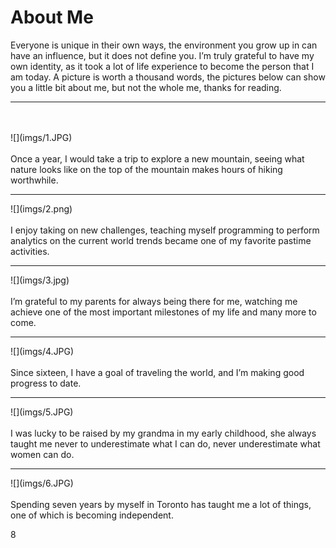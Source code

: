 # About Me
Everyone is unique in their own ways, the environment you grow up in can have an influence, but it does not define you. I’m truly grateful to have my own identity, as it took a lot of life experience to become the person that I am today. A picture is worth a thousand words, the pictures below can show you a little bit about me, but not the whole me, thanks for reading.

---

<br>
<br>
![](imgs/1.JPG)
<br>
<br>
Once a year, I would take a trip to explore a new mountain, seeing what nature looks like on the top of the mountain makes hours of hiking worthwhile.

---
<div class="page-break"></div>
![](imgs/2.png)
<br>
<br>
I enjoy taking on new challenges, teaching myself programming to perform analytics on the current world trends became one of my favorite pastime activities.

---
<div class="page-break"></div>
![](imgs/3.jpg)
<br>
<br>
I’m grateful to my parents for always being there for me, watching me achieve one of the most important milestones of my life and many more to come.

---
<div class="page-break"></div>
![](imgs/4.JPG)
<br>
<br>
Since sixteen, I have a goal of traveling the world, and I’m making good progress to date.

---
<div class="page-break"></div>
![](imgs/5.JPG)
<br>
<br>
I was lucky to be raised by my grandma in my early childhood, she always taught me never to underestimate what I can do, never underestimate what women can do.

---
<div class="page-break"></div>
![](imgs/6.JPG)
<br>
<br>
Spending seven years by myself in Toronto has taught me a lot of things, one of which is becoming independent.

8<script>
document.querySelector(".container-lg").removeChild(document.querySelector(".container-lg").children[0])
</script>
<style>

img{
    max-height:500px;
    height:auto;
	left:50%;
	position: relative;
	transform: translate(-50%, 0);

}
@media all {
	.page-break { display: none; }
}

@media print {
	.page-break { display: block; page-break-before: always; }
}
</style>
<!--stackedit_data:
eyJoaXN0b3J5IjpbODE3MDAzOTc1LC0xMjQ3Mjk1OTgyLDMxOT
c5NzcxMywzMzU3MTM0MTcsLTE1MTY2OTQzNTEsMTMzNTgwMzIx
NywtMTQyMzc4MDEwOCwzMTM4NTg2NDQsLTg0NTYxMTA0MiwtMj
I3NzYxOTYxLC01NTI4MTk4MzcsMTM5NDIxNzEyMSw0OTg5OTEz
MTUsLTg1ODQ0OTgxNiwtNzIyOTA2Mjk5LC01MzA0ODE4MDIsMT
g5ODcxNTkwLC0yMDQ2MzYwNDg1LDk4MTQ2MTM0OCwtMTk0Njcx
NzU0NV19
-->